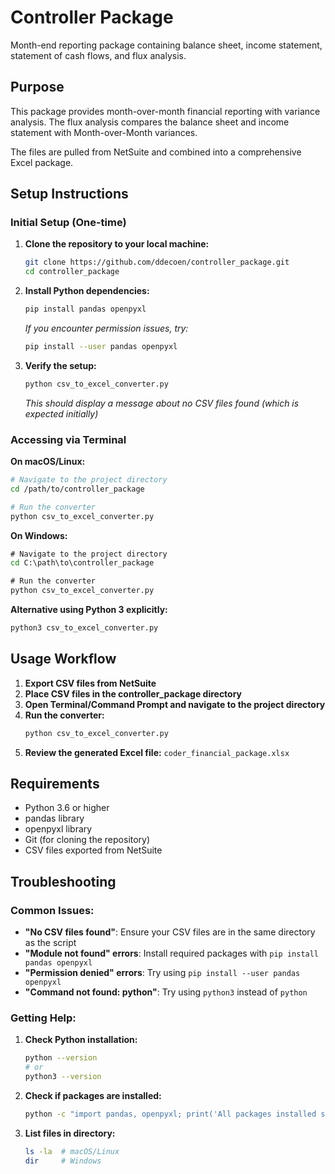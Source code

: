 # Controller Package

Month-end reporting package containing balance sheet, income statement, statement of cash flows, and flux analysis.

## Purpose

This package provides month-over-month financial reporting with variance analysis. The flux analysis compares the balance sheet and income statement with Month-over-Month variances.

The files are pulled from NetSuite and combined into a comprehensive Excel package.

## Setup Instructions

### Initial Setup (One-time)

1. **Clone the repository to your local machine:**
   ```bash
   git clone https://github.com/ddecoen/controller_package.git
   cd controller_package
   ```

2. **Install Python dependencies:**
   ```bash
   pip install pandas openpyxl
   ```
   
   *If you encounter permission issues, try:*
   ```bash
   pip install --user pandas openpyxl
   ```

3. **Verify the setup:**
   ```bash
   python csv_to_excel_converter.py
   ```
   *This should display a message about no CSV files found (which is expected initially)*

### Accessing via Terminal

**On macOS/Linux:**
```bash
# Navigate to the project directory
cd /path/to/controller_package

# Run the converter
python csv_to_excel_converter.py
```

**On Windows:**
```cmd
# Navigate to the project directory
cd C:\path\to\controller_package

# Run the converter
python csv_to_excel_converter.py
```

**Alternative using Python 3 explicitly:**
```bash
python3 csv_to_excel_converter.py
```

## Usage Workflow

1. **Export CSV files from NetSuite**
2. **Place CSV files in the controller_package directory**
3. **Open Terminal/Command Prompt and navigate to the project directory**
4. **Run the converter:**
   ```bash
   python csv_to_excel_converter.py
   ```
5. **Review the generated Excel file:** `coder_financial_package.xlsx`

## Requirements

- Python 3.6 or higher
- pandas library
- openpyxl library
- Git (for cloning the repository)
- CSV files exported from NetSuite

## Troubleshooting

### Common Issues:

- **"No CSV files found"**: Ensure your CSV files are in the same directory as the script
- **"Module not found" errors**: Install required packages with `pip install pandas openpyxl`
- **"Permission denied" errors**: Try using `pip install --user pandas openpyxl`
- **"Command not found: python"**: Try using `python3` instead of `python`

### Getting Help:

1. **Check Python installation:**
   ```bash
   python --version
   # or
   python3 --version
   ```

2. **Check if packages are installed:**
   ```bash
   python -c "import pandas, openpyxl; print('All packages installed successfully')"
   ```

3. **List files in directory:**
   ```bash
   ls -la  # macOS/Linux
   dir     # Windows
   ```
